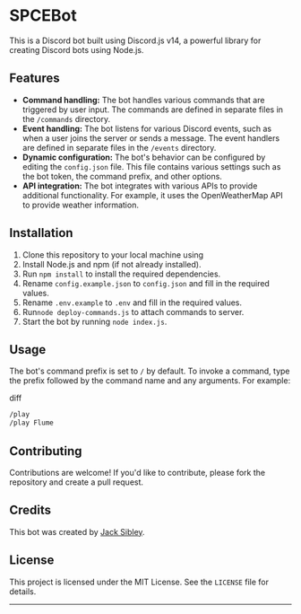 # SPCEBot

This is a Discord bot built using Discord.js v14, a powerful library for creating Discord bots using Node.js.

## Features

- **Command handling:** The bot handles various commands that are triggered by user input. The commands are defined in separate files in the `/commands` directory.
- **Event handling:** The bot listens for various Discord events, such as when a user joins the server or sends a message. The event handlers are defined in separate files in the `/events` directory.
- **Dynamic configuration:** The bot's behavior can be configured by editing the `config.json` file. This file contains various settings such as the bot token, the command prefix, and other options.
- **API integration:** The bot integrates with various APIs to provide additional functionality. For example, it uses the OpenWeatherMap API to provide weather information.

## Installation

1.  Clone this repository to your local machine using
2.  Install Node.js and npm (if not already installed).
3.  Run `npm install` to install the required dependencies.
4.  Rename `config.example.json` to `config.json` and fill in the required values.
5.  Rename `.env.example` to `.env` and fill in the required values.
6.  Run`node deploy-commands.js` to attach commands to server.
7.  Start the bot by running `node index.js`.

## Usage

The bot's command prefix is set to `/` by default. To invoke a command, type the prefix followed by the command name and any arguments. For example:

diff

```diff
/play
/play Flume
```

## Contributing

Contributions are welcome! If you'd like to contribute, please fork the repository and create a pull request.

## Credits

This bot was created by [Jack Sibley](https://github.com/JackSibley).

## License

This project is licensed under the MIT License. See the `LICENSE` file for details.

---
